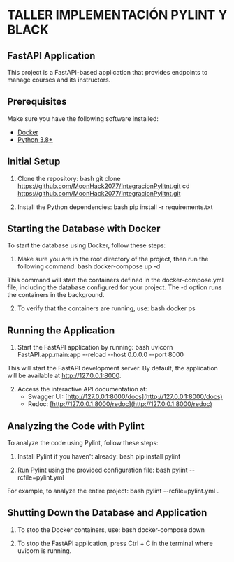 # TALLER IMPLEMENTACIÓN PYLINT Y BLACK

## FastAPI Application

This project is a FastAPI-based application that provides endpoints to manage courses and its instructors.

## Prerequisites

Make sure you have the following software installed:

- [Docker](https://www.docker.com/)
- [Python 3.8+](https://www.python.org/downloads/)

## Initial Setup

1. Clone the repository:
    bash
    git clone <https://github.com/MoonHack2077/IntegracionPylitnt.git>
    cd <https://github.com/MoonHack2077/IntegracionPylitnt.git>
    

2. Install the Python dependencies:
    bash
    pip install -r requirements.txt
    

## Starting the Database with Docker

To start the database using Docker, follow these steps:

1. Make sure you are in the root directory of the project, then run the following command:
    bash
    docker-compose up -d
    

This command will start the containers defined in the docker-compose.yml file, including the database configured for your project. The -d option runs the containers in the background.

2. To verify that the containers are running, use:
    bash
    docker ps
    

## Running the Application

1. Start the FastAPI application by running:
    bash
    uvicorn FastAPI.app.main:app --reload --host 0.0.0.0 --port 8000
    

This will start the FastAPI development server. By default, the application will be available at http://127.0.0.1:8000.

2. Access the interactive API documentation at:
    - Swagger UI: [http://127.0.0.1:8000/docs](http://127.0.0.1:8000/docs)
    - Redoc: [http://127.0.0.1:8000/redoc](http://127.0.0.1:8000/redoc)

## Analyzing the Code with Pylint

To analyze the code using Pylint, follow these steps:

1. Install Pylint if you haven't already:
    bash
    pip install pylint
    

2. Run Pylint using the provided configuration file:
    bash
    pylint --rcfile=pylint.yml <path to the file or directory you want to analyze>
    

For example, to analyze the entire project:
   bash
   pylint --rcfile=pylint.yml .
   
## Shutting Down the Database and Application

1. To stop the Docker containers, use:
    bash
    docker-compose down
    
2. To stop the FastAPI application, press Ctrl + C in the terminal where uvicorn is running.
